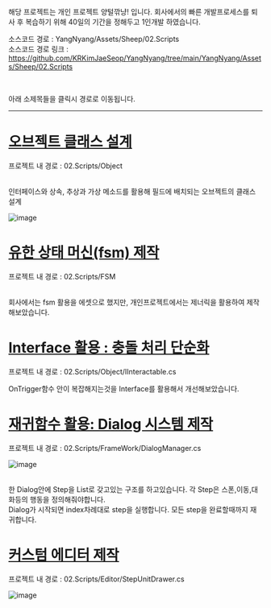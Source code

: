 해당 프로젝트는 개인 프로젝트 양털깎냥! 입니다.
회사에서의 빠른 개발프로세스를 퇴사 후 복습하기 위해 40일의 기간을 정해두고 1인개발 하였습니다.

소스코드 경로 : YangNyang/Assets/Sheep/02.Scripts <br>
소스코드 경로 링크 : https://github.com/KRKimJaeSeop/YangNyang/tree/main/YangNyang/Assets/Sheep/02.Scripts

<br>

아래 소제목들을 클릭시 경로로 이동됩니다.

---
# [오브젝트 클래스 설계](https://github.com/KRKimJaeSeop/YangNyang/tree/main/YangNyang/Assets/Sheep/02.Scripts/Object)

프로젝트 내 경로 : 02.Scripts/Object
 
<br>
인터페이스와 상속, 추상과 가상 메소드를 활용해 필드에 배치되는 오브젝트의 클래스 설계
<br>

![image](https://github.com/user-attachments/assets/bbfcf32c-b99d-4a9f-8c80-9304be21b2eb)
<br>

# [유한 상태 머신(fsm) 제작](https://github.com/KRKimJaeSeop/YangNyang/tree/main/YangNyang/Assets/Sheep/02.Scripts/FSM)

프로젝트 내 경로 : 02.Scripts/FSM

<br>
회사에서는 fsm 활용을 에셋으로 했지만, 개인프로젝트에서는 제너릭을 활용하여 제작해보았습니다.
<br>

# [Interface 활용 : 충돌 처리 단순화](https://github.com/KRKimJaeSeop/YangNyang/blob/main/YangNyang/Assets/Sheep/02.Scripts/Object/IInteractable.cs) 

프로젝트 내 경로 : 02.Scripts/Object/IInteractable.cs

OnTrigger함수 안이 복잡해지는것을 Interface를 활용해서 개선해보았습니다.
<br>

# [재귀함수 활용: Dialog 시스템 제작](https://github.com/KRKimJaeSeop/YangNyang/blob/main/YangNyang/Assets/Sheep/02.Scripts/FrameWork/DialogManager.cs) 
프로젝트 내 경로 : 02.Scripts/FrameWork/DialogManager.cs

![image](https://github.com/user-attachments/assets/8a72f7e5-9f85-4996-915f-94fda0423e16)

<br>
한 Dialog안에 Step을 List로 갖고있는 구조를 하고있습니다. 각 Step은 스폰,이동,대화등의 행동을 정의해줘야합니다.
<br>
Dialog가 시작되면 index차례대로 step을 실행합니다. 모든 step을 완료할때까지
재귀합니다.

<br>

# [커스텀 에디터 제작](https://github.com/KRKimJaeSeop/YangNyang/blob/main/YangNyang/Assets/Sheep/02.Scripts/Editor/StepUnitDrawer.cs)

프로젝트 내 경로 : 02.Scripts/Editor/StepUnitDrawer.cs
<br>

![image](https://github.com/user-attachments/assets/0d80ecdc-f101-43f7-a5d3-b6b48f1fd7d2)




